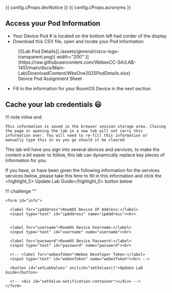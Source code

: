 {{ config.cProps.devNotice }}
{{ config.cProps.acronyms }}

## Access your Pod Information

- Your Device Pod # is located on the bottom left had corder of the display
- Download this CSV file, open and locate your Pod Information

<figure markdown="span">
      [![Lab Pod Details](./assets/general/cisco-logo-transparent.png){ width="200" }](https://raw.githubusercontent.com/WebexCC-SA/LAB-1451/main/docs/Main-Lab/DownloadContent/WbxOne2025PodDetails.xlsx)
    <figcaption>Device Pod Assignment Sheet</figcaption>
</figure>

- Fill in the information for your RoomOS Device in the next section

## Cache your lab credentials :smiley:

!!! note inline end

    This information is saved in the browser session storage area. Closing the page or opening the lab in a new tab will not carry this information over. You will need to re-fill this information or manually type this in as you go should it be cleared

This lab will have you sign into several devices and services, to make the content a bit easier to follow, this lab can dynamically replace key pieces of information for you.

If you have, or have been given the following information for the services services below, please take this time to fill in this information and click the <highlight_5> Update Lab Guide</highlight_5> button below

!!! challenge ""

    <form id="info">

      <label for="ipAddress">RoomOS Device IP Address:</label>
      <input type="text" id="ipAddress" name="ipAddress"><br>
      

      <label for="username">RoomOS Device Username:</label>
      <input type="text" id="username" name="username"><br>

      <label for="password">RoomOS Device Password:</label>
      <input type="text" id="password" name="password"><br>

      <!-- <label for="webexToken">Webex Developer Token:</label>
      <input type="text" id="webexToken" name="webexToken"><br> -->

      <button id="setLabValues" onclick="setValues()">Update Lab Guide</button>

      <!-- <div id="setValue-notification-container"></div> -->
    </form>